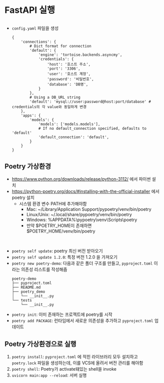 # FastAPI 실행 

## 
* ```config.yaml``` 파일을 생성
    ```
    {
        'connections': {
            # Dict format for connection
            'default': {
                'engine': 'tortoise.backends.asyncmy',
                'credentials': {
                    'host': '호스트 주소',
                    'port': '3306',
                    'user': '호스트 계정',
                    'password': '비밀번호',
                    'database': 'DB명',
                }
            },
            # Using a DB_URL string
            'default': 'mysql://user:password@host:port/database' # credentials의 각 value와 동일하게 변경
        },
        'apps': {
            'models': {
                'models': ['models.models'],
                # If no default_connection specified, defaults to 'default'
                'default_connection': 'default',
            }
        }
    }
    ```

<!-- ## ---
* anaconda 설치 후, ```environment.yaml``` 파일 맨 마지막 줄을 본인의 경로로 변경 
    ```
    prefix: 설치된 경로\envs\fastapi 
    ```
* ```conda env create -f environment.yaml``` : 콘다 가상환경 설치 
* ```conda activate fastapi``` : 콘다 가상환경 실행
* ```uvicorn main:app --reload``` : 서버 실행 -->

## Poetry 가상환경
* https://www.python.org/downloads/release/python-3112/ 에서 파이썬 설치
* https://python-poetry.org/docs/#installing-with-the-official-installer 에서 poetry 설치
  * 시스템 환경 변수 PATH에 추가해야함
    * Mac: ~/Library/Application Support/pypoetry/venv/bin/poetry
    * Linux/Unix: ~/.local/share/pypoetry/venv/bin/poetry
    * Windows: %APPDATA%\pypoetry\venv\Scripts\poetry
    * 만약 $POETRY_HOME이 존재하면 $POETRY_HOME/venv/bin/poetry

<br>

* ```poetry self update```: poetry 최신 버전 받아오기
* ```poetry self update 1.2.0```: 특정 버전 1.2.0 을 가져오기
* ```poetry new poetry-demo```: 다음과 같은 폴더 구조를 만들고, ```pyproject.toml``` 이라는 의존성 리스트를 작성해줌 
    ```
    poetry-demo
    ├── pyproject.toml
    ├── README.md
    ├── poetry_demo
    │   └── __init__.py
    └── tests
        └── __init__.py
    ```
* ```poetry init```: 이미 존재하는 프로젝트에 poetry를 시작
* ```poetry add PACKAGE```: 런타임에서 새로운 의존성을 추가하고 ```pyproject.toml``` 업데이트  

## Poetry 가상환경으로 실행
1. ```poetry install```: ```pyproject.toml``` 에 적힌 라이브러리 모두 설치하고 ```poetry.lock``` 파일을 생성하는데, 이를 VCS에 올려서 버전 관리를 해야함
2. ```poetry shell```: Poetry가 activate돼있는 shell을 invoke
3. ```uvicorn main:app --reload```: 서버 실행